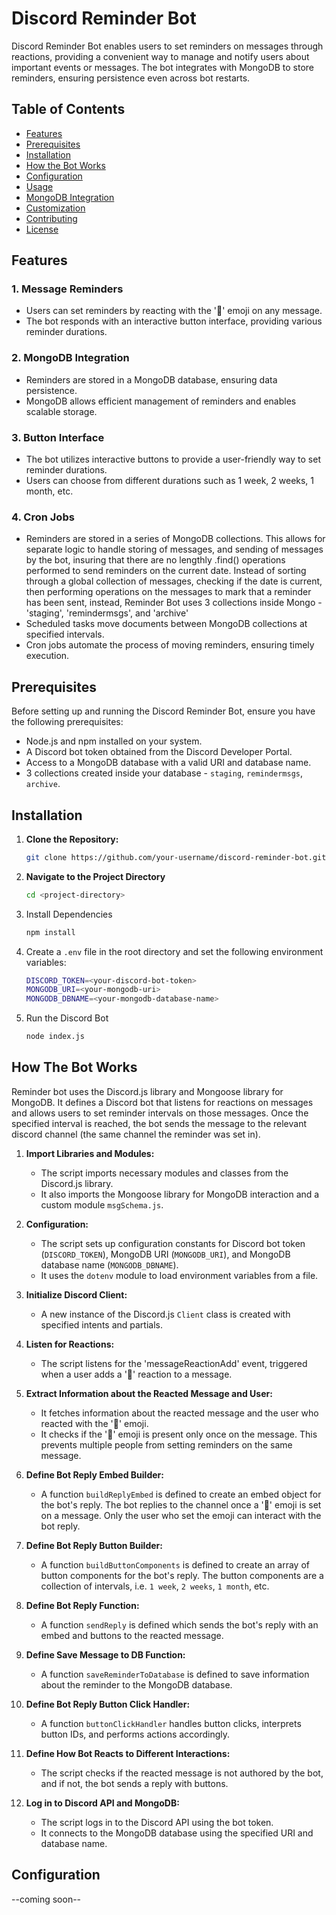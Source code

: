 # Discord Reminder Bot

Discord Reminder Bot enables users to set reminders on messages through reactions, providing a convenient way to manage and notify users about important events or messages. The bot integrates with MongoDB to store reminders, ensuring persistence even across bot restarts.

## Table of Contents
- [Features](#features)
- [Prerequisites](#prerequisites)
- [Installation](#installation)
- [How the Bot Works](#how-the-bot-works)
- [Configuration](#configuration)
- [Usage](#usage)
- [MongoDB Integration](#mongodb-integration)
- [Customization](#customization)
- [Contributing](#contributing)
- [License](#license)

## Features

### 1. Message Reminders
   - Users can set reminders by reacting with the '🔔' emoji on any message.
   - The bot responds with an interactive button interface, providing various reminder durations.

### 2. MongoDB Integration
   - Reminders are stored in a MongoDB database, ensuring data persistence.
   - MongoDB allows efficient management of reminders and enables scalable storage.

### 3. Button Interface
   - The bot utilizes interactive buttons to provide a user-friendly way to set reminder durations.
   - Users can choose from different durations such as 1 week, 2 weeks, 1 month, etc.

### 4. Cron Jobs
   - Reminders are stored in a series of MongoDB collections. This allows for separate logic
     to handle storing of messages, and sending of messages by the bot, insuring that there are
     no lengthly .find() operations performed to send reminders on the current date. Instead
     of sorting through a global collection of messages, checking if the date is current, then
     performing operations on the messages to mark that a reminder has been sent, instead, 
     Reminder Bot uses 3 collections inside Mongo - 'staging', 'remindermsgs', and 'archive'
   - Scheduled tasks move documents between MongoDB collections at specified intervals.
   - Cron jobs automate the process of moving reminders, ensuring timely execution.

## Prerequisites

Before setting up and running the Discord Reminder Bot, ensure you have the following prerequisites:

- Node.js and npm installed on your system.
- A Discord bot token obtained from the Discord Developer Portal.
- Access to a MongoDB database with a valid URI and database name.
- 3 collections created inside your database - `staging`, `remindermsgs`, `archive`.

## Installation

1. **Clone the Repository:**
   ```bash
   git clone https://github.com/your-username/discord-reminder-bot.git
2. **Navigate to the Project Directory**
   ```bash
   cd <project-directory>
3. Install Dependencies
   ```bash
   npm install
4. Create a `.env` file in the root directory and set the following environment variables:
   ```bash
   DISCORD_TOKEN=<your-discord-bot-token>
   MONGODB_URI=<your-mongodb-uri>
   MONGODB_DBNAME=<your-mongodb-database-name>
5. Run the Discord Bot
   ```bash
   node index.js

## How The Bot Works
Reminder bot uses the Discord.js library and Mongoose library for MongoDB. It defines a Discord 
bot that listens for reactions on messages and allows users to set reminder intervals on those messages.
Once the specified interval is reached, the bot sends the message to the relevant discord channel
(the same channel the reminder was set in).

1.  **Import Libraries and Modules:**
    - The script imports necessary modules and classes from the Discord.js library.
    - It also imports the Mongoose library for MongoDB interaction and a custom module `msgSchema.js`.
2.  **Configuration:**
    -   The script sets up configuration constants for Discord bot token (`DISCORD_TOKEN`), MongoDB URI (`MONGODB_URI`), and MongoDB database name (`MONGODB_DBNAME`).
    -   It uses the `dotenv` module to load environment variables from a file.
3.  **Initialize Discord Client:**
    -   A new instance of the Discord.js `Client` class is created with specified intents and partials.
4.  **Listen for Reactions:**
    -   The script listens for the 'messageReactionAdd' event, triggered when a user adds a '🔔' reaction to a message.
5.  **Extract Information about the Reacted Message and User:**

    -   It fetches information about the reacted message and the user who reacted with the '🔔' emoji.
    -   It checks if the '🔔' emoji is present only once on the message. This prevents multiple people from
        setting reminders on the same message.
6.  **Define Bot Reply Embed Builder:**

    -   A function `buildReplyEmbed` is defined to create an embed object for the bot's reply. The bot replies
        to the channel once a '🔔' emoji is set on a message. Only the user who set the emoji can interact with
        the bot reply.
7.  **Define Bot Reply Button Builder:**

    -   A function `buildButtonComponents` is defined to create an array of button components for the bot's reply.
        The button components are a collection of intervals, i.e. `1 week`, `2 weeks`, `1 month`, etc.
8.  **Define Bot Reply Function:**

    -   A function `sendReply` is defined which sends the bot's reply with an embed and buttons to the reacted message.
9.  **Define Save Message to DB Function:**

    -   A function `saveReminderToDatabase` is defined to save information about the reminder to the MongoDB database.
10. **Define Bot Reply Button Click Handler:**

    -   A function `buttonClickHandler` handles button clicks, interprets button IDs, and performs actions accordingly.
11. **Define How Bot Reacts to Different Interactions:**

    -   The script checks if the reacted message is not authored by the bot, and if not, the bot sends a reply with buttons.
12. **Log in to Discord API and MongoDB:**

    -   The script logs in to the Discord API using the bot token.
    -   It connects to the MongoDB database using the specified URI and database name.

## Configuration
--coming soon--